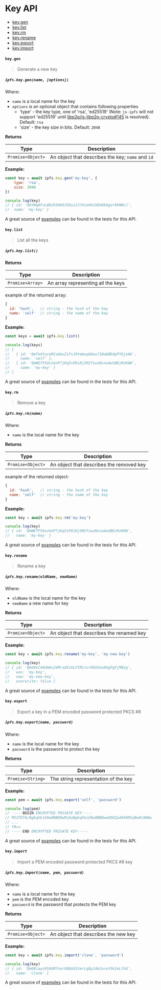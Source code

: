 # Key API

* [key.gen](#keygen)
* [key.list](#keylist)
* [key.rm](#keyrm)
* [key.rename](#keyrename)
* [key.export](#keyexport)
* [key.import](#keyimport)

#### `key.gen`

> Generate a new key

##### `ipfs.key.gen(name, [options])`

Where:

- `name` is a local name for the key
- `options` is an optional object that contains following properties
  - 'type' - the key type, one of 'rsa', 'ed25519' (Note: `js-ipfs` will not support 'ed25519' until [libp2p/js-libp2p-crypto#145](https://github.com/libp2p/js-libp2p-crypto/issues/145) is resolved). Default: `rsa`
  - 'size' - the key size in bits. Default: `2048`

**Returns**

| Type | Description |
| -------- | -------- |
| `Promise<Object>` | An object that describes the key; `name` and `id` |

**Example:**

```JavaScript
const key = await ipfs.key.gen('my-key', {
    type: 'rsa',
    size: 2048
})

console.log(key)
// { id: 'QmYWqAFvLWb2G5A69JGXui2JJXzaHXiUEmQkQgor6kNNcJ',
//  name: 'my-key' }
```

A great source of [examples][] can be found in the tests for this API.

#### `key.list`

> List all the keys

##### `ipfs.key.list()`

**Returns**

| Type | Description |
| -------- | -------- |
| `Promise<Array>` | An array representing all the keys |

example of the returned array:

```js
{
  id: 'hash',   // string - the hash of the key
  name: 'self'  // string - the name of the key
}
```

**Example:**

```JavaScript
const keys = await ipfs.key.list()

console.log(keys)
// [
//   { id: 'QmTe4tuceM2sAmuZiFsJ9tmAopA8au71NabBDdpPYDjxAb',
//     name: 'self' },
//   { id: 'QmWETF5QvzGnP7jKq5sPDiRjSM2fzwzNsna4wSBEzRzK6W',
//     name: 'my-key' }
// ]
```

A great source of [examples][] can be found in the tests for this API.

#### `key.rm`

> Remove a key

##### `ipfs.key.rm(name)`

Where:
- `name` is the local name for the key

**Returns**

| Type | Description |
| -------- | -------- |
| `Promise<Object>` | An object that describes the removed key |

example of the returned object:

```js
{
  id: 'hash',   // string - the hash of the key
  name: 'self'  // string - the name of the key
}
```

**Example:**

```JavaScript
const key = await ipfs.key.rm('my-key')

console.log(key)
// { id: 'QmWETF5QvzGnP7jKq5sPDiRjSM2fzwzNsna4wSBEzRzK6W',
//   name: 'my-key' }
```

A great source of [examples][] can be found in the tests for this API.

#### `key.rename`

> Rename a key

##### `ipfs.key.rename(oldName, newName)`

Where:
- `oldName` is the local name for the key
- `newName` a new name for key

**Returns**

| Type | Description |
| -------- | -------- |
| `Promise<Object>` | An object that describes the renamed key |

**Example:**

```JavaScript
const key = await ipfs.key.rename('my-key', 'my-new-key')

console.log(key)
// { id: 'Qmd4xC46Um6s24MradViGLFtMitvrR4SVexKUgPgFjMNzg',
//   was: 'my-key',
//   now: 'my-new-key',
//   overwrite: false }
```

A great source of [examples][] can be found in the tests for this API.

#### `key.export`

> Export a key in a PEM encoded password protected PKCS #8

##### `ipfs.key.export(name, password)`

Where:
- `name` is the local name for the key
- `password` is the password to protect the key

**Returns**

| Type | Description |
| -------- | -------- |
| `Promise<String>` | The string representation of the key |

**Example:**

```JavaScript
const pem = await ipfs.key.export('self', 'password')

console.log(pem)
// -----BEGIN ENCRYPTED PRIVATE KEY-----
// MIIFDTA/BgkqhkiG9w0BBQ0wMjAaBgkqhkiG9w0BBQwwDQQIpdO40RVyBwACAWQw
// ...
// YA==
// -----END ENCRYPTED PRIVATE KEY-----
```

A great source of [examples][] can be found in the tests for this API.

#### `key.import`

> Import a PEM encoded password protected PKCS #8 key

##### `ipfs.key.import(name, pem, password)`

Where:
- `name` is a local name for the key
- `pem` is the PEM encoded key
- `password` is the password that protects the PEM key

**Returns**

| Type | Description |
| -------- | -------- |
| `Promise<Object>` | An object that describes the new key |

**Example:**

```JavaScript
const key = await ipfs.key.import('clone', 'password')

console.log(key)
// { id: 'QmQRiays958UM7norGRQUG3tmrLq8pJdmJarwYSk2eLthQ',
//   name: 'clone' }
```

A great source of [examples][] can be found in the tests for this API.

[examples]: https://github.com/ipfs/js-ipfs/blob/master/packages/interface-ipfs-core/src/key

